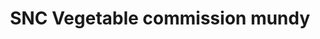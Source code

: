 ---
title: "SNC Vegetable commission mundy"
url: /thalavadi/snc-vegetable-commission-mundy/
shop: greengrocer
---
